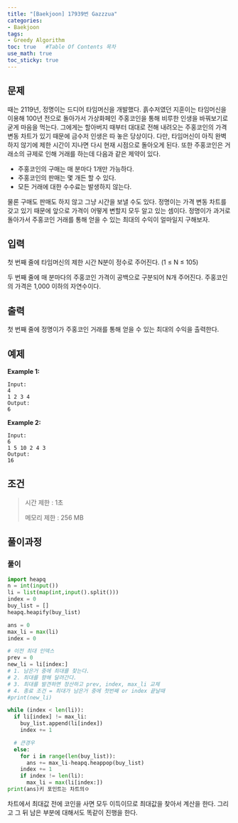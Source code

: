```yaml
---
title: "[Baekjoon] 17939번 Gazzzua"
categories: 
- Baekjoon
tags:
- Greedy Algorithm
toc: true   #Table Of Contents 목차 
use_math: true
toc_sticky: true
---
```


## 문제

때는 2119년, 정명이는 드디어 타임머신을 개발했다. 흙수저였던 지훈이는 타임머신을 이용해 100년 전으로 돌아가서 가상화페인 주홍코인을 통해 비루한 인생을 바꿔보기로 굳게 마음을 먹는다. 그에게는 할아버지 때부터 대대로 전해 내려오는 주홍코인의 가격 변동 차트가 있기 때문에 금수저 인생은 따 놓은 당상이다.
다만, 타임머신이 아직 완벽하지 않기에 제한 시간이 지나면 다시 현재 시점으로 돌아오게 된다. 또한 주홍코인은 거래소의 규제로 인해 거래를 하는데 다음과 같은 제약이 있다.

- 주홍코인의 구매는 매 분마다 1개만 가능하다.
- 주홍코인의 판매는 몇 개든 할 수 있다.
- 모든 거래에 대한 수수료는 발생하지 않는다.

물론 구매도 판매도 하지 않고 그냥 시간을 보낼 수도 있다. 정명이는 가격 변동 차트를 갖고 있기 때문에 앞으로 가격이 어떻게 변할지 모두 알고 있는 셈이다. 정명이가 과거로 돌아가서 주홍코인 거래를 통해 얻을 수 있는 최대의 수익이 얼마일지 구해보자.

## 입력

첫 번째 줄에 타임머신의 제한 시간 N분이 정수로 주어진다. (1 ≤ N ≤ 105)

두 번째 줄에 매 분마다의 주홍코인 가격이 공백으로 구분되어 N개 주어진다. 주홍코인의 가격은 1,000 이하의 자연수이다.

## 출력

첫 번째 줄에 정명이가 주홍코인 거래를 통해 얻을 수 있는 최대의 수익을 출력한다.

## 예제

**Example 1:**

```
Input: 
4
1 2 3 4
Output: 
6
```

**Example 2:**

```
Input:
6
1 5 10 2 4 3
Output:
16
```

## 조건

> 시간 제한 : 1초
>
> 메모리 제한 : 256 MB

## 풀이과정

### 풀이

```python
import heapq
n = int(input())
li = list(map(int,input().split()))
index = 0
buy_list = []
heapq.heapify(buy_list)

ans = 0
max_li = max(li)
index = 0

# 이전 최대 인덱스
prev = 0
new_li = li[index:]
# 1. 남은거 중에 최대를 찾는다.
# 2. 최대를 향해 달려간다.
# 3. 최대를 발견하면 정산하고 prev, index, max_li 교체
# 4. 종료 조건 = 최대가 남은거 중에 첫번째 or index 끝날때
#print(new_li)

while (index < len(li)):
  if li[index] != max_li:
    buy_list.append(li[index])
    index += 1

  # 큰경우
  else:
    for i in range(len(buy_list)):
      ans += max_li-heapq.heappop(buy_list)
    index += 1
    if index != len(li):
      max_li = max(li[index:])
print(ans)키 포인트는 차트의ㅇ
```

차트에서 최대값 전에 코인을 사면 모두 이득이므로 최대값을 찾아서 계산을 한다. 그리고 그 뒤 남은 부분에 대해서도 똑같이 진행을 한다.
